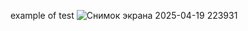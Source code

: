 example of test ![Снимок экрана 2025-04-19 223931](https://github.com/user-attachments/assets/d493b6ac-986f-449f-9e76-dcdeeb4c31ed)
